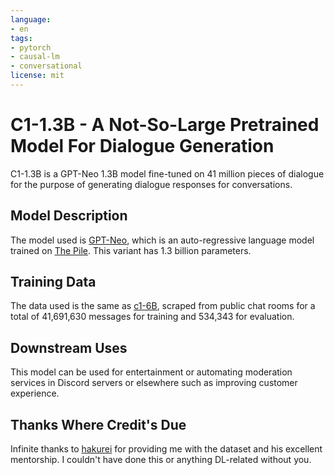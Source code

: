 ```yaml
---
language:
- en
tags:
- pytorch
- causal-lm
- conversational
license: mit
---
```


# C1-1.3B - A Not-So-Large Pretrained Model For Dialogue Generation

C1-1.3B is a GPT-Neo 1.3B model fine-tuned on 41 million pieces of dialogue for the purpose of generating dialogue responses for conversations.

## Model Description

The model used is [GPT-Neo](https://github.com/EleutherAI/gpt-neo), which is an auto-regressive language model trained on [The Pile](https://pile.eleuther.ai/). This variant has 1.3 billion parameters.

## Training Data

The data used is the same as [c1-6B](https://huggingface.co/hakurei/c1-6B), scraped from public chat rooms for a total of 41,691,630 messages for training and 534,343 for evaluation.

## Downstream Uses

This model can be used for entertainment or automating moderation services in Discord servers or elsewhere such as improving customer experience.

## Thanks Where Credit's Due

Infinite thanks to [hakurei](https://huggingface.co/hakurei) for providing me with the dataset and his excellent mentorship. I couldn't have done this or anything DL-related without you.